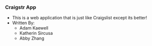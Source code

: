 ### Craigstr App

 * This is a web application that is just like Craigslist except its better!
 * Written By:
    * Adam Kaewell
    * Katherin Sircusa
    * Abby Zhang
